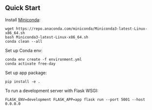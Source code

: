 ## Quick Start

Install [Miniconda](https://docs.conda.io/en/latest/miniconda.html):

    wget https://repo.anaconda.com/miniconda/Miniconda3-latest-Linux-x86_64.sh
    bash Miniconda3-latest-Linux-x86_64.sh
    conda clean --all

Set up Conda env:

    conda env create -f environment.yml
    conda activate free-day

Set up app package:

    pip install -e .
    
To run a development server with Flask WSGI:

    FLASK_ENV=development FLASK_APP=app flask run --port 5001 --host 0.0.0.0
